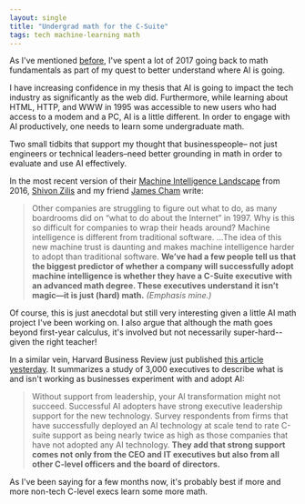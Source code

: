 ```yaml
---
layout: single
title: "Undergrad math for the C-Suite"
tags: tech machine-learning math
---
```


As I've mentioned [before](/blog/2017/learning-html-in-1994/), I've spent a lot of 2017 going back to math fundamentals as part of my quest to better understand where AI is going.

I have increasing confidence in my thesis that AI is going to impact the tech industry as significantly as the web did. Furthermore, while learning about HTML, HTTP, and WWW in 1995 was accessible to new users who had access to a modem and a PC, AI is a little different. In order to engage with AI productively, one needs to learn some undergraduate math.

Two small tidbits that support my thought that businesspeople– not just engineers or technical leaders–need better grounding in math in order to evaluate and use AI effectively.

In the most recent version of their [Machine Intelligence Landscape](https://www.oreilly.com/ideas/the-current-state-of-machine-intelligence-3-0) from 2016, [Shivon Zilis](https://twitter.com/shivon) and my friend [James Cham](https://twitter.com/jamescham) write:

> Other companies are struggling to figure out what to do, as many boardrooms did on “what to do about the Internet” in 1997. Why is this so difficult for companies to wrap their heads around? Machine intelligence is different from traditional software. ...The idea of this new machine trust is daunting and makes machine intelligence harder to adopt than traditional software. **We’ve had a few people tell us that the biggest predictor of whether a company will successfully adopt machine intelligence is whether they have a C-Suite executive with an advanced math degree. These executives understand it isn’t magic—it is just (hard) math.** *(Emphasis mine.)* 

Of course, this is just anecdotal but still very interesting given a little AI math project I've been working on. I also argue that although the math goes beyond first-year calculus, it's involved but not necessarily super-hard--given the right teacher!

In a similar vein, Harvard Business Review just published [this article yesterday](https://hbr.org/2017/08/a-survey-of-3000-executives-reveals-how-businesses-succeed-with-ai). It summarizes a study of 3,000 executives to describe what is and isn't working as businesses experiment with and adopt AI:

>Without support from leadership, your AI transformation might not succeed. Successful AI adopters have strong executive leadership support for the new technology. Survey respondents from firms that have successfully deployed an AI technology at scale tend to rate C-suite support as being nearly twice as high as those companies that have not adopted any AI technology. **They add that strong support comes not only from the CEO and IT executives but also from all other C-level officers and the board of directors.**

As I've been saying for a few months now, it's probably best if more and more non-tech C-level execs learn some more math.
